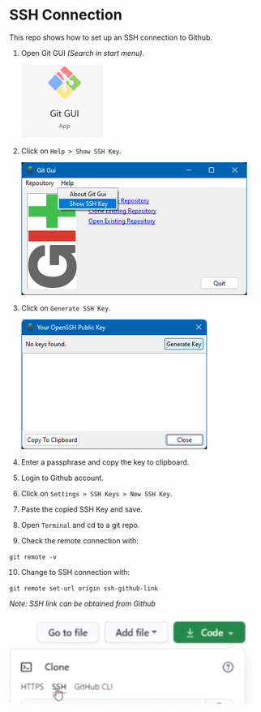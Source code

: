 # SSH Connection

This repo shows how to set up an SSH connection to Github.

1. Open Git GUI *(Search in start menu)*.

    ![git_gui](image.png)

2. Click on `Help > Show SSH Key`.

    ![show_ssh_key](image-1.png)

3. Click on `Generate SSH Key`.

    ![Generate_Key](image-2.png)

4. Enter a passphrase and copy the key to clipboard.

5. Login to Github account.

6. Click on `Settings > SSH Keys > New SSH Key`.

7. Paste the copied SSH Key and save.

8. Open `Terminal` and cd to a git repo.

9. Check the remote connection with:

`git remote -v`

10. Change to SSH connection with:

`git remote set-url origin ssh-github-link`

*Note: SSH link can be obtained from Github*

![git-clone-ssh](image-3.png)
